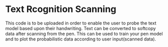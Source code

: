 # Text Rcognition Scanning 

This code is to be uploaded in order to enable the user to probe
 the text model based upon their handwriting.
 Text can be converted to softcopy data after scanning from the pen.
 This can be used to train your pen model and to plot the probabilistic data according to
 user input(scanned data).

